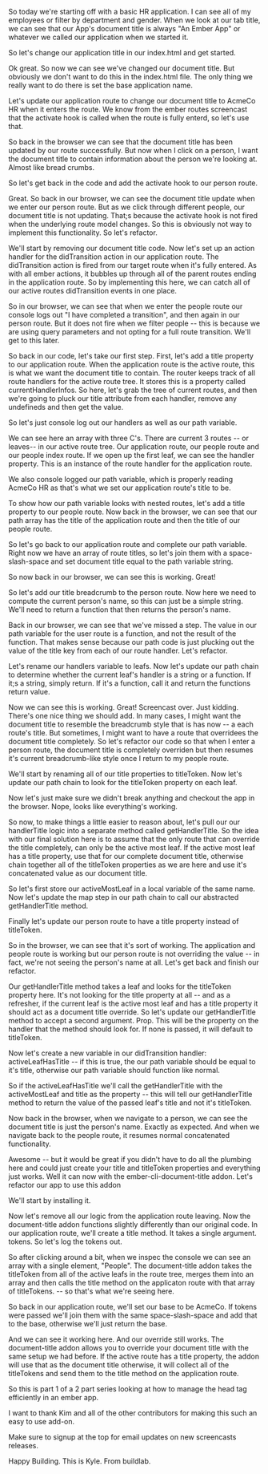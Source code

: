 So today we're starting off with a basic HR application. I can see all of my employees or filter by department and gender. When we look at our tab title, we can see that our App's document title is always "An Ember App" or whatever we called our application when we started it.

So let's change our application title in our index.html and get started.

Ok great. So now we can see we've changed our document title. But obviously we don't want to do this in the index.html file. The only thing we really want to do there is set the base application name.

Let's update our application route to change our document title to AcmeCo HR when it enters the route. We know from the ember routes screencast that the activate hook is called when the route is fully enterd, so let's use that.

So back in the browser we can see that the document title has been updated by our route successfully. But now when I click on a person, I want the document title to contain information about the person we're looking at. Almost like bread crumbs.

So let's get back in the code and add the activate hook to our person route.

Great. So back in our browser, we can see the document title update when we enter our person route. But as we click through different people, our document title is not updating. That;s because the activate hook is not fired when the underlying route model changes. So this is obviously not way to implement this functionality. So let's refactor.

We'll start by removing our document title code. Now let's set up an action handler for the didTransition action in our application route. The didTransition action is fired from our target route when it's fully entered. As with all ember actions, it bubbles up through all of the parent routes ending in the application route. So by implementing this here, we can catch all of our active routes didTransition events in one place.

So in our browser, we can see that when we enter the people route our console logs out "I have completed a transition", and then again in our person route. But it does not fire when we filter people -- this is because we are using query parameters and not opting for a full route transition. We'll get to this later.

So back in our code, let's take our first step. First, let's add a title property to our application route. When the application route is the active route, this is what we want the document title to contain. The router keeps track of all route handlers for the active route tree. It stores this is a property called currentHandlerInfos. So here, let's grab the tree of current routes, and then we're going to pluck our title attribute from each handler, remove any undefineds and then get the value.

So let's just console log out our handlers as well as our path variable.


We can see here an array with three C's. There are current 3 routes -- or leaves-- in our active route tree. Our application route, our people route and our people index route. If we open up the first leaf, we can see the handler property. This is an instance of the route handler for the application route.

We also console logged our path variable, which is properly reading AcmeCo HR as that's what we set our application route's title to be.

To show how our path variable looks with nested routes, let's add a title property to our people route. Now back in the browser, we can see that our path array has the title of the application route and then the title of our people route.

So let's go back to our application route and complete our path variable. Right now we have an array of route titles, so let's join them with a space-slash-space and set document title equal to the path variable string.

So now back in our browser, we can see this is working. Great!

So let's add our title breadcrumb to the person route. Now here we need to compute the current person's name, so this can just be a simple string. We'll need to return a function that then returns the person's name.

Back in our browser, we can see that we've missed a step. The value in our path variable for the user route is a function, and not the result of the function. That makes sense because our path code is just plucking out the value of the title key from each of our route handler. Let's refactor.

Let's rename our handlers variable to leafs. Now let's update our path chain to determine whether the current leaf's handler is a string or a function. If it;s a string, simply return. If it's a function, call it and return the functions return value.

Now we can see this is working. Great! Screencast over. Just kidding. There's one nice thing we should add. In many cases, I might want the document title to resemble the breadcrumb style that is has now -- a each route's title. But sometimes, I might want to have a route that overridees the document title completely. So let's refactor our code so that when I enter a person route, the document title is completely overriden but then resumes it's current breadcrumb-like style once I return to my people route.

We'll start by renaming all of our title properties to titleToken. Now let's update our path chain to look for the titleToken property on each leaf.

Now let's just make sure we didn't break anything and checkout the app in the browser. Nope, looks like everything's working.

So now, to make things a little easier to reason about, let's pull our our handlerTitle logic into a separate method called getHandlerTitle. So the idea with our final solution here is to assume that the only route that can override the title completely, can only be the active most leaf. If the active most leaf has a title property, use that for our complete document title, otherwise chain together all of the titleToken properties as we are here and use it's concatenated value as our document title.

So let's first store our activeMostLeaf in a local variable of the same name. Now let's update the map step in our path chain to call our abstracted getHandlerTitle method.

Finally let's update our person route to have a title property instead of titleToken.

So in the browser, we can see that it's sort of working. The application and people route is working but our person route is not overriding the value -- in fact, we're not seeing the person's name at all. Let's get back and finish our refactor.

Our getHandlerTitle method takes a leaf and looks for the titleToken property here. It's not looking for the title property at all -- and as a refresher, if the current leaf is the active most leaf and has a title property it should act as a document title override. So let's update our getHandlerTitle method to accept a second argument. Prop. This will be the property on the handler that the method should look for. If none is passed, it will default to titleToken.

Now let's create a new variable in our didTransition handler: activeLeafHasTitle -- if this is true, the our path variable should be equal to it's title, otherwise our path variable should function like normal. 

So if the activeLeafHasTitle we'll call the getHandlerTitle with the activeMostLeaf and title as the property -- this will tell our getHandlerTitle method to return the value of the passed leaf's title and not it's titleToken.

Now back in the browser, when we navigate to a person, we can see the document title is just the person's name. Exactly as expected. And when we navigate back to the people route, it resumes normal concatenated functionality.

Awesome -- but it would be great if you didn't have to do all the plumbing here and could just create your title and titleToken properties and everything just works. Well it can now with the ember-cli-document-title addon. Let's refactor our app to use this addon

We'll start by installing it.

Now let's remove all our logic from the application route leaving. Now the document-title addon functions slightly differently than our original code. In our application route, we'll create a title method. It takes a single argument. tokens. So let's log the tokens out. 

So after clicking around a bit, when we inspec the console we can see an array with a single element, "People". The document-title addon takes the titleToken from all of the active leafs in the route tree, merges them into an array and then calls the title method on the applicaton route with that array of titleTokens. -- so that's what we're seeing here.

So back in our application route, we'll set our base to be AcmeCo.  If tokens were passed we'll join them with the same space-slash-space and add that to the base, otherwise we'll just return the base.

And we can see it working here. And our override still works. The document-title addon allows you to override your document title with the same setup we had before. If the active route has a title property, the addon will use that as the document title otherwise, it will collect all of the titleTokens and send them to the title method on the application route.

So this is part 1 of a 2 part series looking at how to manage the head tag efficiently in an ember app.

I want to thank Kim and all of the other contributors for making this such an easy to use add-on.

Make sure to signup at the top for email updates on new screencasts releases. 

Happy Building. This is Kyle. From buildlab.



